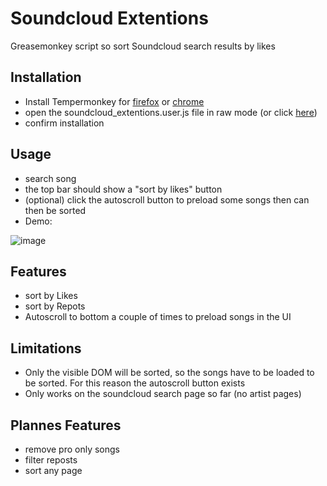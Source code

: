 # Soundcloud Extentions
Greasemonkey script so sort Soundcloud search results by likes


## Installation
- Install Tempermonkey for [firefox](https://tampermonkey.net/?ext=dhdg&browser=firefox) or [chrome](https://tampermonkey.net/?ext=dhdg&browser=chrome)
- open the soundcloud_extentions.user.js file in raw mode (or click [here](https://github.com/xerg0n/soundcloud_extentions/raw/master/soundcloud_extentions.user.js))
- confirm installation

## Usage
- search song
- the top bar should show a "sort by likes" button
- (optional) click the autoscroll button to preload some songs then can then be sorted
- Demo:

![image](https://user-images.githubusercontent.com/14735397/208704299-d1135e2d-b407-47f2-969c-9d0ca909871a.png)

## Features
- sort by Likes
- sort by Repots 
- Autoscroll to bottom a couple of times to preload songs in the UI

## Limitations
- Only the visible DOM will be sorted, so the songs have to be loaded to be sorted. For this reason the autoscroll button exists
- Only works on the soundcloud search page so far (no artist pages)

## Plannes Features
* remove pro only songs
* filter reposts
* sort any page
